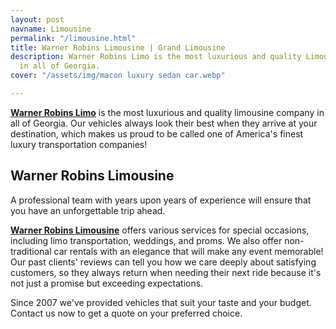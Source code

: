 ```yaml
---
layout: post
navname: Limousine
permalink: "/limousine.html"
title: Warner Robins Limousine | Grand Limousine
description: Warner Robins Limo is the most luxurious and quality Limousine company
  in all of Georgia.
cover: "/assets/img/macon luxury sedan car.webp"

---
```

[**Warner Robins Limo**](https://www.grandlimowarner-robins.com/limousine.html "Warner robins limousine limo") is the most luxurious and quality limousine company in all of Georgia. Our vehicles always look their best when they arrive at your destination, which makes us proud to be called one of America's finest luxury transportation companies!

## Warner Robins Limousine

A professional team with years upon years of experience will ensure that you have an unforgettable trip ahead.

[**Warner Robins Limousine**](https://www.grandlimowarner-robins.com/limousine.html "Warner robin limo") offers various services for special occasions, including limo transportation, weddings, and proms. We also offer non-traditional car rentals with an elegance that will make any event memorable! Our past clients' reviews can tell you how we care deeply about satisfying customers, so they always return when needing their next ride because it's not just a promise but exceeding expectations.

Since 2007 we've provided vehicles that suit your taste and your budget. Contact us now to get a quote on your preferred choice.